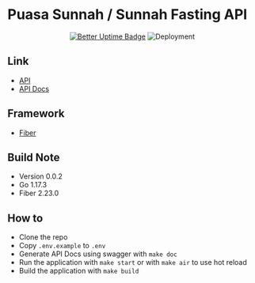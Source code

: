 # Puasa Sunnah / Sunnah Fasting API

<div align="center">

[![Better Uptime Badge](https://betteruptime.com/status-badges/v1/monitor/ds3l.svg)](https://betteruptime.com/?utm_source=status_badge)
![Deployment](https://img.shields.io/github/workflow/status/granitebps/puasa-sunnah-api/deployment/main)

</div>

## Link
- [API](https://api.puasa-sunnah.granitebps.com)
- [API Docs](https://api.puasa-sunnah.granitebps.com/swagger)

## Framework
- [Fiber](https://gofiber.io)

## Build Note
- Version 0.0.2
- Go 1.17.3
- Fiber 2.23.0

## How to
- Clone the repo
- Copy `.env.example` to `.env`
- Generate API Docs using swagger with `make doc`
- Run the application with `make start` or with `make air` to use hot reload
- Build the application with `make build`